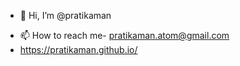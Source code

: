 - 👋 Hi, I’m @pratikaman
<!-- - 💞️ I’m looking to collaborate on ... -->
- 📫 How to reach me- pratikaman.atom@gmail.com
- https://pratikaman.github.io/

<!---
pratikaman/pratikaman is a ✨ special ✨ repository because its `README.md` (this file) appears on your GitHub profile.
You can click the Preview link to take a look at your changes.
--->
